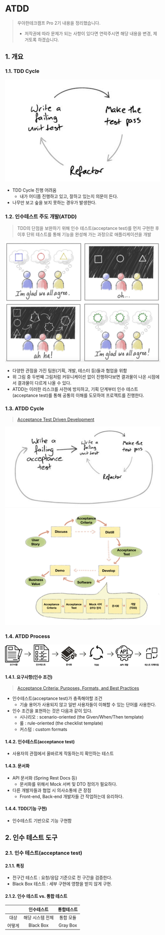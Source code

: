 # ATDD

> 우아한테크캠프 Pro 2기 내용을 정리했습니다.
> - 저작권에 따라 문제가 되는 사항이 있다면 연락주시면 해당 내용을 변경, 제거토록 하겠습니다.

## 1. 개요

### 1.1. TDD Cycle

![TDD-Cycle image](../documents/summary/TDD-cycle.png)

- TDD Cycle 진행 어려움
    - 내가 어디쯤 진행하고 있고, 잘하고 있는지 의문이 든다.
- 나무만 보고 숲을 보지 못하는 경우가 발생한다.

### 1.2. 인수테스트 주도 개발(ATDD)

> TDD의 단점을 보완하기 위해 인수 테스트(acceptance test)를 먼저 구현한 후 이후 단위 테스트를 통해 기능을 완성해 가는 과정으로 애플리케이션을 개발

![ATDD-introduction](../documents/summary/ATDD-introduction.png)

- 다양한 관점을 가진 팀원(기획, 개발, 테스터 등)들과 협업을 위함
- 위 그림 중 두번째 그림처럼 커뮤니케이션 없이 진행하다보면 결과물이 나온 시점에서 결과물이 다르게 나올 수 있다.
- ATDD는 이러한 리스크를 사전에 방지하고, 기획 단계부터 인수 테스트(acceptance test)를 통해 공통의 이해를 도모하여 프로젝트를 진행한다.

### 1.3. ATDD Cycle

> [Acceptance Test Driven Development](https://mysoftwarequality.wordpress.com/2013/11/12/when-something-works-share-it/)

![ATDD-Cycle image](../documents/summary/ATDD-cycle.png)
![ATDD-Cycle image-1](../documents/summary/ATDD-cycle-1.png)

### 1.4. ATDD Process

![ATDD-process image](../documents/summary/ATDD-process.png)

#### 1.4.1. 요구사항(인수 조건)

> [Acceptance Criteria: Purposes, Formats, and Best Practices](https://www.altexsoft.com/blog/business/acceptance-criteria-purposes-formats-and-best-practices/)

- 인수테스트(acceptance test)가 충족해야할 조건
    - 기술 용어가 사용되지 않고 일반 사용자들이 이해할 수 있는 단어를 사용한다.
- 인수 조건을 표현하는 것은 다음과 같이 있다.
    - 시나리오 : scenario-oriented (the Given/When/Then template) 
    - 룰 : rule-oriented (the checklist template)
    - 커스텀 : custom formats
  
#### 1.4.2. 인수테스트(acceptance test)

- 사용자의 관점에서 올바르게 작동하는지 확인하는 테스트

#### 1.4.3. 문서화

- API 문서화 (Spring Rest Docs 등)
  - 문서화를 위해서 Mock 서버 및 DTO 정의가 필요하다.
- 다른 개발자들과 협업 시 의사소통에 큰 장점
  - Front-end, Back-end 개발자들 간 작업하는데 유리하다.

#### 1.4.4. TDD(기능 구현)

- 인수테스트 기반으로 기능 구현함

## 2. 인수 테스트 도구

### 2.1. 인수 테스트(acceptance test)

#### 2.1.1. 특징

- 전구간 테스트 : 요청/응답 기준으로 전 구간을 검증한다.
- Black Box 테스트 : 세부 구현에 영향을 받지 않게 구현.

#### 2.1.2. 인수 테스트 vs. 통합 테스트
|     |인수테스트|통합테스트|
|:---:| :---: | :---: |
|대상  |해당 시스템 전체|통합 모듈|
|어떻게 |Black Box|Gray Box|